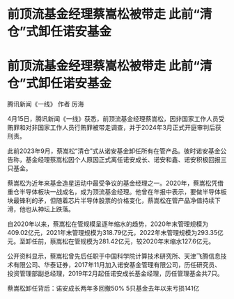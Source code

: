 # 前顶流基金经理蔡嵩松被带走 此前“清仓”式卸任诺安基金

# 前顶流基金经理蔡嵩松被带走 此前“清仓”式卸任诺安基金

腾讯新闻《一线》 作者 厉海

4月15日，腾讯新闻《一线》获悉，前顶流基金经理蔡嵩松，因非国家工作人员受贿罪和对非国家工作人员行贿罪被带走调查，并于2024年3月正式开庭审判后获刑责。

此前2023年9月，蔡嵩松“清仓”式从诺安基金卸任所有在管产品。彼时诺安基金公告称，基金经理蔡嵩松因个人原因正式离任诺安成长、诺安和鑫、诺安积极回报三只基金。

蔡嵩松为近年来基金造星运动中最受争议的基金经理之一。2020年，蔡嵩松凭借重仓半导体板块一战成名，成为顶流基金经理。他曾在年报中表示，要做半导体板块最锋利的矛，但随着芯片半导体股票的价格变化，蔡嵩松在管产品净值持续下滑，他也从神坛上跌落。

自2020年以来，蔡嵩松在管规模呈逐年缩水的趋势，2020年末管理规模为409.02亿元，2021年末管理规模为318.79亿元，2022年末管理规模为293.35亿元。至卸任前，蔡嵩松在管规模为281.42亿元，较2020年末缩水127.6亿元。

公开资料显示，蔡嵩松曾先后任职于中国科学院计算技术研究所、天津飞腾信息技术有限公司、华泰证券，2017年11月加入诺安基金管理有限公司，历任研究员、投资管理部副总经理，2019年2月起任诺安成长基金经理，历任管理基金共7只。

蔡嵩松卸任背后：诺安成长两年多回撤50% 5只基金去年以来亏损141亿

